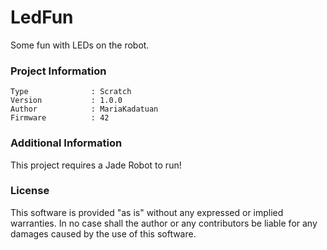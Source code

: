LedFun
================

Some fun with LEDs on the robot.

### Project Information
```
Type              : Scratch
Version           : 1.0.0
Author            : MariaKadatuan
Firmware          : 42
```

### Additional Information
This project requires a Jade Robot to run!

### License
This software is provided "as is" without any expressed or implied warranties.  In no case shall the author or any contributors be liable for any damages caused by the use of this software.

